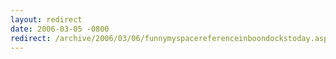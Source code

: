 ```yaml
---
layout: redirect
date: 2006-03-05 -0800
redirect: /archive/2006/03/06/funnymyspacereferenceinboondockstoday.aspx/
---
```

